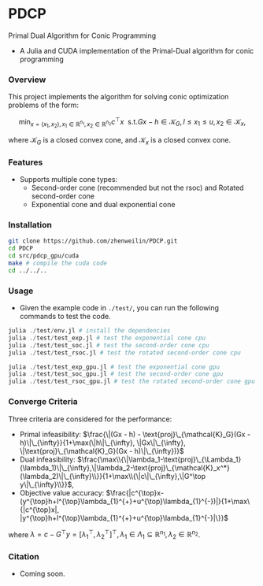 # PDCP
Primal Dual Algorithm for Conic Programming
- A Julia and CUDA implementation of the Primal-Dual algorithm for conic programming

### Overview
This project implements the algorithm for solving conic optimization problems of the form:

$$\min_{x=(x_1,x_2),x_1\in \mathbb{R}^{n_1}, x_2\in \mathbb{R}^{n_2}} c^{\top} x\ \  \text{s.t.} Gx-h\in \mathcal{K}_G, l\leq x_1\leq u, x_2 \in \mathcal{K}_x,$$

where $\mathcal{K}_G$ is a closed convex cone, and $\mathcal{K}_x$ is a closed convex cone.



### Features
- Supports multiple cone types:
    - Second-order cone (recommended but not the rsoc) and Rotated second-order cone
    - Exponential cone and dual exponential cone


### Installation
```bash
git clone https://github.com/zhenweilin/PDCP.git
cd PDCP
cd src/pdcp_gpu/cuda
make # compile the cuda code
cd ../../..
```


### Usage
- Given the example code in `./test/`, you can run the following commands to test the code.
```julia
julia ./test/env.jl # install the dependencies
julia ./test/test_exp.jl # test the exponential cone cpu
julia ./test/test_soc.jl # test the second-order cone cpu
julia ./test/test_rsoc.jl # test the rotated second-order cone cpu

julia ./test/test_exp_gpu.jl # test the exponential cone gpu
julia ./test/test_soc_gpu.jl # test the second-order cone gpu
julia ./test/test_rsoc_gpu.jl # test the rotated second-order cone gpu
```


### Converge Criteria
Three criteria are considered for the performance:
- Primal infeasibility: $\frac{\|(Gx - h) - \text{proj}\_{\mathcal{K}_G}(Gx - h)\|\_{\infty}}{1+\max(\|h\|\_{\infty}, \|Gx\|\_{\infty}, \|\text{proj}\_{\mathcal{K}_G}(Gx - h)\|\_{\infty})}$
- Dual infeasibility: $\frac{\max\\{\|\lambda_1-\text{proj}\_{\Lambda_1}(\lambda_1)\|\_{\infty},\|\lambda_2-\text{proj}\_{\mathcal{K}_x^*}(\lambda_2)\|\_{\infty}\\}}{1+\max\\{\|c\|\_{\infty},\|G^\top y\|\_{\infty}\\}}$, 
- Objective value accuracy: $\frac{|c^{\top}x-(y^{\top}h+l^{\top}\lambda_{1}^{+}+u^{\top}\lambda_{1}^{-})|}{1+\max\{|c^{\top}x|, |y^{\top}h+l^{\top}\lambda_{1}^{+}+u^{\top}\lambda_{1}^{-}|\}}$

where $\lambda=c-G^{\top}y=[\lambda_{1}^{\top},\lambda_{2}^{\top}]^{\top},\lambda_1\in \Lambda_1 \subseteq \mathbb{R}^{n_1}, \lambda_2\in \mathbb{R}^{n_2}$.




### Citation
- Coming soon.
